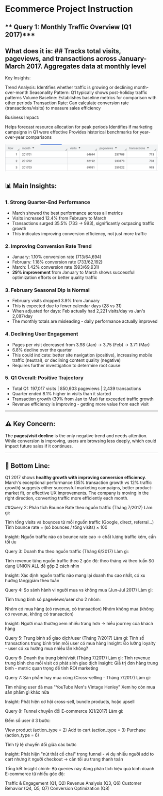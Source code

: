 # Ecommerce Project Instruction

## ** Query 1: Monthly Traffic Overview (Q1 2017)***

## What does it is: ## Tracks total visits, pageviews, and transactions across January-March 2017. Aggregates data at monthly level

Key Insights:

Trend Analysis: Identifies whether traffic is growing or declining month-over-month
Seasonality Pattern: Q1 typically shows post-holiday traffic patterns
Volume Baseline: Establishes baseline metrics for comparison with other periods
Transaction Rate: Can calculate conversion rate (transactions/visits) to measure sales efficiency


Business Impact:

Helps forecast resource allocation for peak periods
Identifies if marketing campaigns in Q1 were effective
Provides historical benchmarks for year-over-year comparisons

![result](https://github.com/PThao2931/Explore-Ecommerce-Dataset/blob/main/query1.png)


## **📊 Main Insights:**

### **1. Strong Quarter-End Performance**
- March showed the best performance across all metrics
- Visits increased 12.4% from February to March
- Transactions surged 35.5% (733 → 993), significantly outpacing traffic growth
- This indicates improving conversion efficiency, not just more traffic

### **2. Improving Conversion Rate Trend**
- January: 1.10% conversion rate (713/64,694)
- February: 1.18% conversion rate (733/62,192) 
- March: 1.42% conversion rate (993/69,931)
- **29% improvement** from January to March shows successful optimization efforts or better quality traffic

### **3. February Seasonal Dip is Normal**
- February visits dropped 3.9% from January
- This is expected due to fewer calendar days (28 vs 31)
- When adjusted for days: Feb actually had 2,221 visits/day vs Jan's 2,087/day
- The monthly totals are misleading - daily performance actually improved

### **4. Declining User Engagement**
- Pages per visit decreased from 3.98 (Jan) → 3.75 (Feb) → 3.71 (Mar)
- 6.8% decline over the quarter
- This could indicate: better site navigation (positive), increasing mobile traffic (neutral), or declining content quality (negative)
- Requires further investigation to determine root cause

### **5. Q1 Overall: Positive Trajectory**
- Total Q1: 197,017 visits | 850,603 pageviews | 2,439 transactions
- Quarter ended 8.1% higher in visits than it started
- Transaction growth (39% from Jan to Mar) far exceeded traffic growth
- Revenue efficiency is improving - getting more value from each visit

---

## **⚠️ Key Concern:**

The **pages/visit decline** is the only negative trend and needs attention. While conversion is improving, users are browsing less deeply, which could impact future sales if it continues.

---

## **🎯 Bottom Line:**

Q1 2017 shows **healthy growth with improving conversion efficiency**. March's exceptional performance (35% transaction growth vs 12% traffic growth) suggests either successful marketing campaigns, better product-market fit, or effective UX improvements. The company is moving in the right direction, converting traffic more efficiently each month.

##Query 2: Phân tích Bounce Rate theo nguồn traffic (Tháng 7/2017)
Làm gì:

Tính tổng visits và bounces từ mỗi nguồn traffic (Google, direct, referral...)
Tính bounce rate = (số bounces / tổng visits) × 100

Insight: Nguồn traffic nào có bounce rate cao → chất lượng traffic kém, cần tối ưu

Query 3: Doanh thu theo nguồn traffic (Tháng 6/2017)
Làm gì:

Tính revenue từng nguồn traffic theo 2 góc độ: theo tháng và theo tuần
Sử dụng UNION ALL để gộp 2 cách nhìn

Insight: Xác định nguồn traffic nào mang lại doanh thu cao nhất, có xu hướng tăng/giảm theo tuần

Query 4: So sánh hành vi người mua vs không mua (Jun-Jul 2017)
Làm gì:

Tính trung bình số pageviews/user cho 2 nhóm:

Nhóm có mua hàng (có revenue, có transaction)
Nhóm không mua (không có revenue, không có transaction)



Insight: Người mua thường xem nhiều trang hơn → hiểu journey của khách hàng

Query 5: Trung bình số giao dịch/user (Tháng 7/2017)
Làm gì: Tính số transactions trung bình trên mỗi user có mua hàng
Insight: Đo lường loyalty - user có xu hướng mua nhiều lần không?

Query 6: Doanh thu trung bình/visit (Tháng 7/2017)
Làm gì: Tính revenue trung bình cho mỗi visit có phát sinh giao dịch
Insight: Giá trị đơn hàng trung bình - metric quan trọng để tính ROI marketing

Query 7: Sản phẩm hay mua cùng (Cross-selling - Tháng 7/2017)
Làm gì:

Tìm những user đã mua "YouTube Men's Vintage Henley"
Xem họ còn mua sản phẩm gì khác nữa

Insight: Phát hiện cơ hội cross-sell, bundle products, hoặc upsell

Query 8: Funnel chuyển đổi E-commerce (Q1/2017)
Làm gì:

Đếm số user ở 3 bước:

View product (action_type = 2)
Add to cart (action_type = 3)
Purchase (action_type = 6)


Tính tỷ lệ chuyển đổi giữa các bước

Insight: Phát hiện "nút thắt cổ chai" trong funnel - ví dụ nhiều người add to cart nhưng ít người checkout → cần tối ưu trang thanh toán

Tổng kết Insight chính:
Bộ queries này đang phân tích hiệu quả kinh doanh E-commerce từ nhiều góc độ:

Traffic & Engagement (Q1, Q2)
Revenue Analysis (Q3, Q6)
Customer Behavior (Q4, Q5, Q7)
Conversion Optimization (Q8)
